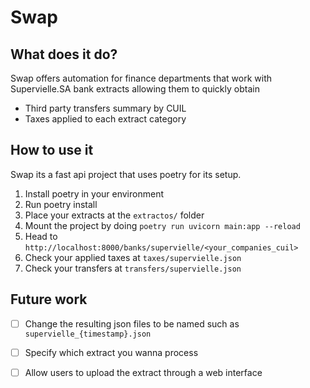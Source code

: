 # Swap

## What does it do?

Swap offers automation for finance departments that work with Supervielle.SA bank extracts allowing them to quickly obtain
- Third party transfers summary by CUIL
- Taxes applied to each extract category

## How to use it

Swap its a fast api project that uses poetry for its setup.

1) Install poetry in your environment
2) Run poetry install 
3) Place your extracts at the `extractos/` folder
4) Mount the project by doing `poetry run uvicorn main:app --reload`
5) Head to `http://localhost:8000/banks/supervielle/<your_companies_cuil>`
6) Check your applied taxes at `taxes/supervielle.json`
7) Check your transfers at  `transfers/supervielle.json`


## Future work

- [ ] Change the resulting json files to be named such as `supervielle_{timestamp}.json`
- [ ] Specify which extract you wanna process
- [ ] Allow users to upload the extract through a web interface

